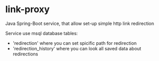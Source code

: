 # link-proxy

Java Spring-Boot service, that allow set-up simple http link redirection

Service use msql database tables: 
- 'redirection' where you can set spicific path for redirection
- 'redirection_history' where you can look all saved data about redirections

